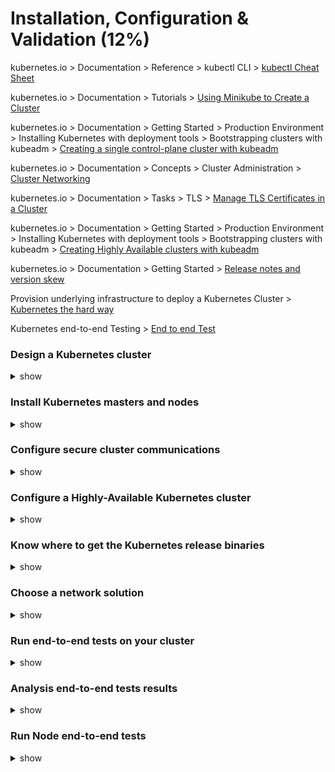 # Installation, Configuration & Validation (12%)

kubernetes.io > Documentation > Reference > kubectl CLI > [kubectl Cheat Sheet](https://kubernetes.io/docs/reference/kubectl/cheatsheet/)

kubernetes.io > Documentation > Tutorials > [Using Minikube to Create a Cluster](https://kubernetes.io/docs/tutorials/kubernetes-basics/create-cluster/)

kubernetes.io > Documentation > Getting Started > Production Environment > Installing Kubernetes with deployment tools > Bootstrapping clusters with kubeadm > [Creating a single control-plane cluster with kubeadm](https://kubernetes.io/docs/setup/production-environment/tools/kubeadm/create-cluster-kubeadm/)

kubernetes.io > Documentation > Concepts > Cluster Administration > [Cluster Networking](https://kubernetes.io/docs/concepts/cluster-administration/networking/#how-to-implement-the-kubernetes-networking-model)

kubernetes.io > Documentation > Tasks > TLS > [Manage TLS Certificates in a Cluster](https://kubernetes.io/docs/tasks/tls/managing-tls-in-a-cluster/)

kubernetes.io > Documentation > Getting Started > Production Environment > Installing Kubernetes with deployment tools > Bootstrapping clusters with kubeadm > [Creating Highly Available clusters with kubeadm](https://kubernetes.io/docs/setup/production-environment/tools/kubeadm/high-availability/)

kubernetes.io > Documentation > Getting Started > [Release notes and version skew](https://kubernetes.io/docs/setup/release/)

Provision underlying infrastructure to deploy a Kubernetes Cluster > [Kubernetes the hard way](https://github.com/kelseyhightower/kubernetes-the-hard-way/blob/f9486b081f8f54dd63a891463f0b0e783d084307/docs/01-infrastructure-gcp.md)

Kubernetes end-to-end Testing > [End to end Test](https://kubernetes.io/blog/2019/03/22/kubernetes-end-to-end-testing-for-everyone/)

###  

### Design a Kubernetes cluster

<details><summary>show</summary>
<p>

```bash
Purpose
	Education
		Minikube
	Dev & Test
	Prod
On Premise or Cloud
Workloads
	Type
		Web
		DB
		Analytics
	Volume
	Resource Requirement
		CPU Hogging
		Memory Hogging
	Network Pattern
		Heavy
		Burst
		

```

</p>
</details>

### Install Kubernetes masters and nodes

<details><summary>show</summary>
<p>

```bash
If you want to do it through Kubeadm then follow these steps:

Run these on all nodes to prepare them:

$ curl -fsSL https://download.docker.com/linux/ubuntu/gpg | sudo apt-key add -
$ sudo add-apt-repository "deb [arch=amd64] https://download.docker.com/linux/ubuntu \
$( l sb_r el ease - cs) \ st abl e"
$ curl -s
https://packages.cloud.google.com/apt/doc/apt-key.gpg | sudo apt-key add -
$ cat <<EOF| sudo tee
/etc/apt/sources.list.d/kubernetes.list
deb https://apt.kubernetes.io/ kubernetes-xenial main
EOF
$ sudo apt-get update
$ sudo apt-get install -y docker-ce=18.06.1~ce~3-0~ubuntu kubelet=1.13.5-00 kubeadm=1.13.5-00 kubectl=1.13.5-00
$ sudo apt-mark hold docker-ce kubelet kubeadm kubectl
$ echo "net.bridge.bridge-nf-call-iptables=1" | sudo tee -a /etc/sysctl.conf
$ sudo sysctl -p


Run these on Master and install the Master Components:

$ sudo kubeadminit --pod-network-cidr=10.244.0.0/16 (assuming you will use Flannel where 10.244.0.0/16 is mandatory requirement as POD network)
$ mkdir -p $HOME/.kube
$ sudo cp -i /etc/kubernetes/admin.conf $HOME/.kube/config
$ sudo chown $(id -u):$(id -g) $HOME/.kube/config
$ kubectl apply -f https://raw.githubusercontent.com/coreos/flannel/bc79dd1505b0c8681ece4de4c0d86c5cd2643275/Documentation/kube-flannel.yml

Run this command to join the worker node with Master

$ sudo kubeadm join
$ kubectl get nodes -o wide


```



</p>
</details>

### Configure secure cluster communications

<details><summary>show</summary>
<p>

```
# Create private key for CA
$ openssl genrsa -out ca.key 2048

# Create CSR using the private key
$ openssl req -new -key ca.key -subj "/CN=KUBERNETES-CA" -out ca.csr

# Self sign the csr using its own private key
$ openssl x509 -req -in ca.csr -signkey ca.key -CAcreateserial  -out ca.crt -days 1000

# Geenrate private key for admin user
$ openssl genrsa -out admin.key 2048

# Generate CSR for admin user. Note the OU.
$ openssl req -new -key admin.key -subj "/CN=admin/O=system:masters" -out admin.csr

# Sign certificate for admin user using CA servers private key
$ openssl x509 -req -in admin.csr -CA ca.crt -CAkey ca.key -CAcreateserial  -out admin.crt -days 1000

Generate the kube-controller-manager client certificate and private key:

$ openssl genrsa -out kube-controller-manager.key 2048
$ openssl req -new -key kube-controller-manager.key -subj "/CN=system:kube-controller-manager" -out kube-controller-manager.csr
$ openssl x509 -req -in kube-controller-manager.csr -CA ca.crt -CAkey ca.key -CAcreateserial -out kube-contro

Generate the kube-proxy client certificate and private key:

$ openssl genrsa -out kube-proxy.key 2048
$ openssl req -new -key kube-proxy.key -subj "/CN=system:kube-proxy" -out kube-proxy.csr
$ openssl x509 -req -in kube-proxy.csr -CA ca.crt -CAkey ca.key -CAcreateserial  -out kube-proxy.crt -days 1000

Generate the kube-scheduler client certificate and private key:

$ openssl genrsa -out kube-scheduler.key 2048
$ openssl req -new -key kube-scheduler.key -subj "/CN=system:kube-scheduler" -out kube-scheduler.csr
$ openssl x509 -req -in kube-scheduler.csr -CA ca.crt -CAkey ca.key -CAcreateserial  -out kube-scheduler.crt -days 1000

The Kubernetes API Server Certificate

cat > openssl.cnf <<EOF
[req]
req_extensions = v3_req
distinguished_name = req_distinguished_name
[req_distinguished_name]
[ v3_req ]
basicConstraints = CA:FALSE
keyUsage = nonRepudiation, digitalSignature, keyEncipherment
subjectAltName = @alt_names
[alt_names]
DNS.1 = kubernetes
DNS.2 = kubernetes.default
DNS.3 = kubernetes.default.svc
DNS.4 = kubernetes.default.svc.cluster.local
IP.1 = 10.96.0.1
IP.2 = 192.168.5.11
IP.3 = 192.168.5.12
IP.4 = 192.168.5.30
IP.5 = 127.0.0.1
EOF

Generates certs for kube-apiserver

$ openssl genrsa -out kube-apiserver.key 2048
$ openssl req -new -key kube-apiserver.key -subj "/CN=kube-apiserver" -out kube-apiserver.csr -config openssl.cnf
$ openssl x509 -req -in kube-apiserver.csr -CA ca.crt -CAkey ca.key -CAcreateserial  -out kube-apiserver.crt -extensions v3_req -extfile openssl.cnf -days 1000


The ETCD Server Certificate

cat > openssl-etcd.cnf <<EOF
[req]
req_extensions = v3_req
distinguished_name = req_distinguished_name
[req_distinguished_name]
[ v3_req ]
basicConstraints = CA:FALSE
keyUsage = nonRepudiation, digitalSignature, keyEncipherment
subjectAltName = @alt_names
[alt_names]
IP.1 = 192.168.5.11
IP.2 = 192.168.5.12
IP.3 = 127.0.0.1
EOF

Generates certs for ETCD

$ openssl genrsa -out etcd-server.key 2048
$ openssl req -new -key etcd-server.key -subj "/CN=etcd-server" -out etcd-server.csr -config openssl-etcd.cnf
$ openssl x509 -req -in etcd-server.csr -CA ca.crt -CAkey ca.key -CAcreateserial  -out etcd-server.crt -extensions v3_req -extfile openssl-etcd.cnf -days 1000

Generate the service-account certificate and private key:

$ openssl genrsa -out service-account.key 2048
$ openssl req -new -key service-account.key -subj "/CN=service-accounts" -out service-account.csr
$ openssl x509 -req -in service-account.csr -CA ca.crt -CAkey ca.key -CAcreateserial  -out service-account.crt -days 1000


```



</p>
</details>

### Configure a Highly-Available Kubernetes cluster

<details><summary>show</summary>
<p>

```bash
If you want to distribute the ETCD Server across multiple instances then follow these steps:

$ kubectl get endpoints kube-scheduler -n kube-system -o yaml
$ kube-controller-manager --leader-elect true 
													--leader-elect-lease-duration 15s 
													--leader-elect-renew-deadline 10s 
													--leader-elect-retry-period 2s
													

$ cat /etc/systemd/system/kube-apiserver.service

--etcd-servers=https://IP:2379, https://IP:2379

$ wget -q --https-only "https://github.com/coreos/etcd/releases/download/v3.3.9/etcd-v3.3.9-linux-amd64.tar.gz"
$ tar -xvf etcd-v3.3.9-linux-amd64.tar.gz
$ mv etcd-v3.3.9-linux-amd64/etcd* /usr/local/bin
$ mkdir -p /etc/etcd /var/lib/etcd
$ cp ca.pem kubernetes-key.pem kubernetes.pem /etc/etcd/

$ etcd.service

--initial-cluster peer-1=https://${PEER1_IP}:2380,peer-2=https://${PEER2_IP}:2380

$ export ETCDCTL_API=3

Initialize the cluster with stacked etcd

$ sudo kubeadm init --config=kubeadm-config.yaml


If you just want to have multiple Kube-API Server then follow these steps:

$ cat kube-config.yaml

apiVersion: kubeadm.k8s.io/v1beta2
kind: ClusterConfiguration
kubernetesVersion: stable
controlPlaneEndpoint: "LOAD_BALANCER_DNS:LOAD_BALANCER_PORT"

$ sudo kubeadm init --config=kubeadm-config.yaml

```



</p>
</details>

### Know where to get the Kubernetes release binaries

<details><summary>show</summary>
<p>

```bash
Kubernetes Main Github Repository -> https://github.com/kubernetes/kubernetes
 
$ wget https://github.com/kubernetes/kubernetes/releases/download/v1.13.5/kubernetes.tar.gz
$ tar -xzvf kubernetes.tar.gz
$ cd kubernetes

For downloading actual binary for your cluster OS, run this:

$ cluster/get-kube-binaries.sh
$ cd server
$ tar -xzvf kubernetes-server-linux-amd64.tar.gz
$ ls kubernetes/server/bin

```

</p>
</details>



### Choose a network solution

<details><summary>show</summary>
<p>

```bash
Network Plug-in aka CNI extend the functionality of Kubernetes. Use this link to see the various different Plug-ins available:

https://kubernetes.io/docs/concepts/cluster-administration/addons/#networking-and-network-policy

```

</p>
</details>



### Run end-to-end tests on your cluster

<details><summary>show</summary>
<p>

```bash
Verify that you can run these checked items:

1. Deployments can run
2. Pods can run
3. Pods can be directly accessed
4. Logs can be collected
5. Commands run from Pod
6. Services can provide access
7. Nodes are healthy
8. Pods are healthy

$ kubectl run nginx --image=nginx
$ kubectl get deployments
$ kubectl get pods
$ kubctl get pods -n kube-system
$ kubectl port-forward nginx 8081:80
$ curl --head http://127.0.0.1:8081
$ kubectl logs nginx
$ kubectl exec -it nginx --nginx -v
$ kubectl expose deployment nginx --port 80 --type NodePort
$ kubectl get services
$ curl -I localhost:<node port>
$ kubectl get nodes
$ kubectl describe nodes
$ kubectl describe pods

```

</p>
</details>

### Analysis end-to-end tests results

<details><summary>show</summary>
<p>

```bash
$ go get -u k8s.io/test-infra/kubetest
$ kubetest --extract=v1.11.3
$ export KUBE_MASTER_IP="IP ADDRESS"
$ export KUBE_MASTER=<master host>
$ cd kubernetes
$ kubetest --test --provider=skeleton > output.txt

For Conformance Test run this:

$ kubetest --test --provider=skeleton --test_args="--ginkgo.focus=\[Conformance\]" > output.txt

```

</p>
</details>

### Run Node end-to-end tests

<details><summary>show</summary>
<p>

```bash
$ kubectl get pods
$ kubctl get pods -n kube-system
$ service kube-apiserver status
$ service kube-controller-manager status
$ service kube-scheduler status
$ service kubelet status
$ service kube-proxy status
$ kubectl run nginx --image=nginx
$ kubectl scale replicas=3 deploy/nginx

Kubernetes Test Suite is located here -> https://github.com/kubernetes/test-infra

```

</p>
</details>

